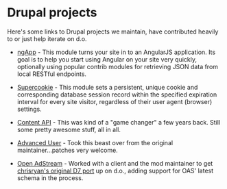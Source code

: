# Drupal projects

Here's some links to Drupal projects we maintain, have contributed heavily to or just help iterate on d.o.

* [ngApp](https://www.drupal.org/project/ngapp) - This module turns your site in to an AngularJS application. Its goal is to help you start using Angular on your site very quickly, optionally using popular contrib modules for retrieving JSON data from local RESTful endpoints.

* [Supercookie](https://www.drupal.org/project/supercookie) - This module sets a persistent, unique cookie and corresponding database session record within the specified expiration interval for every site visitor, regardless of their user agent (browser) settings.

* [Content API](https://www.drupal.org/project/contentapi) - This was kind of a "game changer" a few years back. Still some pretty awesome stuff, all in all.

* [Advanced User](https://www.drupal.org/project/advuser) - Took this beast over from the original maintainer...patches very welcome.

* [Open AdStream](https://www.drupal.org/project/openadstream) - Worked with a client and the mod maintainer to get [chrisryan's original D7 port](https://github.com/chrisryan/openadstream) up on d.o., adding support for OAS' latest schema in the process.

